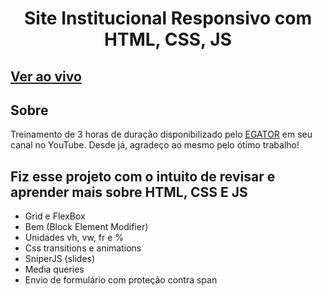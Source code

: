 <h1 align="center">Site Institucional Responsivo com HTML, CSS, JS</h1>

## [Ver ao vivo](https://website-institucional-exemplo.netlify.app/)

## Sobre 
Treinamento de 3 horas de duração disponibilizado pelo [EGATOR](https://youtu.be/--XrIa-iey0) em seu canal no YouTube. Desde já, agradeço ao mesmo pelo ótimo trabalho!

## Fiz esse projeto com o intuito de revisar e aprender mais sobre HTML, CSS E JS

- Grid e FlexBox
- Bem (Block Element Modifier)
- Unidades vh, vw, fr e %
- Css transitions e animations
- SniperJS (slides)
- Media queries
- Envio de formulário com proteção contra span

